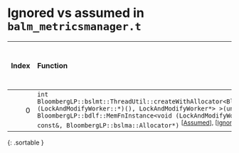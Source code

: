 # Ignored vs assumed in `balm_metricsmanager.t`

<script src="../sorttable.js"></script>

|   Index | Function                                                                                                                                                                                                                                                                                                                                                                                                           |   Difference in number of lines |   Function size difference in bytes |   Number of lines in assumed build | Number of bytes in assumed build   |   Number of lines in ignored build | Number of bytes in ignored build   |
|--------:|:-------------------------------------------------------------------------------------------------------------------------------------------------------------------------------------------------------------------------------------------------------------------------------------------------------------------------------------------------------------------------------------------------------------------|--------------------------------:|------------------------------------:|-----------------------------------:|:-----------------------------------|-----------------------------------:|:-----------------------------------|
|       0 | `int BloombergLP::bslmt::ThreadUtil::createWithAllocator<BloombergLP::bdlf::MemFnInstance<void (LockAndModifyWorker::*)(), LockAndModifyWorker*> >(unsigned long*, BloombergLP::bdlf::MemFnInstance<void (LockAndModifyWorker::*)(), LockAndModifyWorker*> const&, BloombergLP::bslma::Allocator*)` <sup>\[[Assumed](0-assume)\], \[[Ignored](0-none)\], \[[Diff](0.diff.html)\], \[[Prettier Diff](0-diff.html)\] |                              -6 |                                 -16 |                                384 | 4,371,616                          |                                400 | 4,371,616                          |
{: .sortable }
